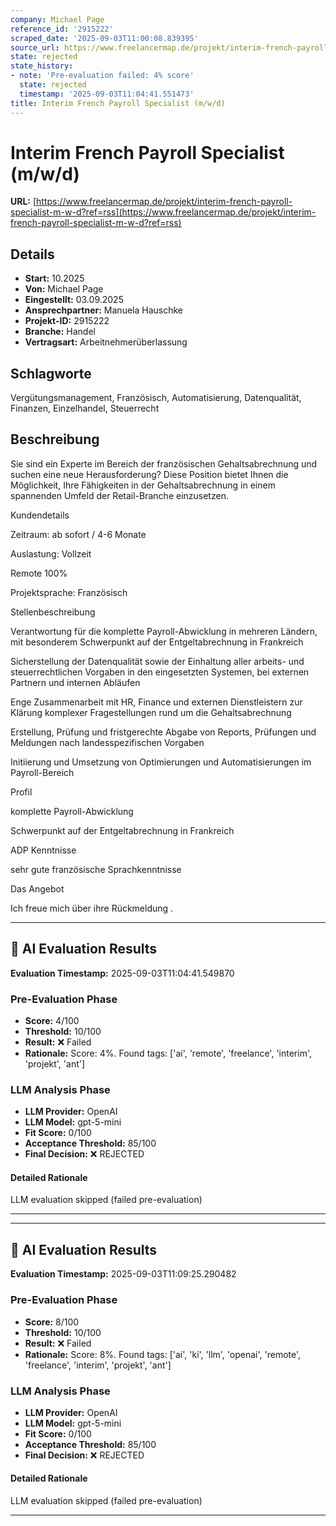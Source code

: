 ```yaml
---
company: Michael Page
reference_id: '2915222'
scraped_date: '2025-09-03T11:00:08.839395'
source_url: https://www.freelancermap.de/projekt/interim-french-payroll-specialist-m-w-d?ref=rss
state: rejected
state_history:
- note: 'Pre-evaluation failed: 4% score'
  state: rejected
  timestamp: '2025-09-03T11:04:41.551473'
title: Interim French Payroll Specialist (m/w/d)
---
```



# Interim French Payroll Specialist (m/w/d)
**URL:** [https://www.freelancermap.de/projekt/interim-french-payroll-specialist-m-w-d?ref=rss](https://www.freelancermap.de/projekt/interim-french-payroll-specialist-m-w-d?ref=rss)
## Details
- **Start:** 10.2025
- **Von:** Michael Page
- **Eingestellt:** 03.09.2025
- **Ansprechpartner:** Manuela Hauschke
- **Projekt-ID:** 2915222
- **Branche:** Handel
- **Vertragsart:** Arbeitnehmerüberlassung

## Schlagworte
Vergütungsmanagement, Französisch, Automatisierung, Datenqualität, Finanzen, Einzelhandel, Steuerrecht

## Beschreibung
Sie sind ein Experte im Bereich der französischen Gehaltsabrechnung und suchen eine neue Herausforderung? Diese Position bietet Ihnen die Möglichkeit, Ihre Fähigkeiten in der Gehaltsabrechnung in einem spannenden Umfeld der Retail-Branche einzusetzen.

Kundendetails

Zeitraum: ab sofort / 4-6 Monate

Auslastung: Vollzeit

Remote 100%

Projektsprache: Französisch

Stellenbeschreibung

Verantwortung für die komplette Payroll-Abwicklung in mehreren Ländern, mit besonderem Schwerpunkt auf der Entgeltabrechnung in Frankreich

Sicherstellung der Datenqualität sowie der Einhaltung aller arbeits- und steuerrechtlichen Vorgaben in den eingesetzten Systemen, bei externen Partnern und internen Abläufen

Enge Zusammenarbeit mit HR, Finance und externen Dienstleistern zur Klärung komplexer Fragestellungen rund um die Gehaltsabrechnung

Erstellung, Prüfung und fristgerechte Abgabe von Reports, Prüfungen und Meldungen nach landesspezifischen Vorgaben

Initiierung und Umsetzung von Optimierungen und Automatisierungen im Payroll-Bereich

Profil

komplette Payroll-Abwicklung

Schwerpunkt auf der Entgeltabrechnung in Frankreich

ADP Kenntnisse

sehr gute französische Sprachkenntnisse

Das Angebot

Ich freue mich über ihre Rückmeldung .

---

## 🤖 AI Evaluation Results

**Evaluation Timestamp:** 2025-09-03T11:04:41.549870

### Pre-Evaluation Phase
- **Score:** 4/100
- **Threshold:** 10/100
- **Result:** ❌ Failed
- **Rationale:** Score: 4%. Found tags: ['ai', 'remote', 'freelance', 'interim', 'projekt', 'ant']

### LLM Analysis Phase
- **LLM Provider:** OpenAI
- **LLM Model:** gpt-5-mini
- **Fit Score:** 0/100
- **Acceptance Threshold:** 85/100
- **Final Decision:** ❌ REJECTED

#### Detailed Rationale
LLM evaluation skipped (failed pre-evaluation)

---


---

## 🤖 AI Evaluation Results

**Evaluation Timestamp:** 2025-09-03T11:09:25.290482

### Pre-Evaluation Phase
- **Score:** 8/100
- **Threshold:** 10/100
- **Result:** ❌ Failed
- **Rationale:** Score: 8%. Found tags: ['ai', 'ki', 'llm', 'openai', 'remote', 'freelance', 'interim', 'projekt', 'ant']

### LLM Analysis Phase
- **LLM Provider:** OpenAI
- **LLM Model:** gpt-5-mini
- **Fit Score:** 0/100
- **Acceptance Threshold:** 85/100
- **Final Decision:** ❌ REJECTED

#### Detailed Rationale
LLM evaluation skipped (failed pre-evaluation)

---
